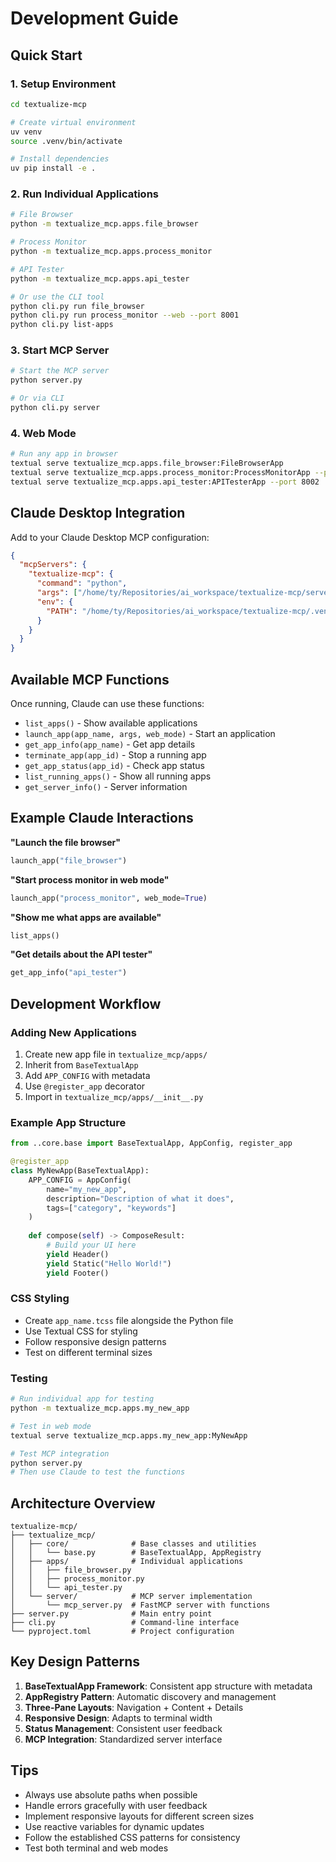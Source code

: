 # Development Guide

## Quick Start

### 1. Setup Environment

```bash
cd textualize-mcp

# Create virtual environment
uv venv
source .venv/bin/activate

# Install dependencies
uv pip install -e .
```

### 2. Run Individual Applications

```bash
# File Browser
python -m textualize_mcp.apps.file_browser

# Process Monitor  
python -m textualize_mcp.apps.process_monitor

# API Tester
python -m textualize_mcp.apps.api_tester

# Or use the CLI tool
python cli.py run file_browser
python cli.py run process_monitor --web --port 8001
python cli.py list-apps
```

### 3. Start MCP Server

```bash
# Start the MCP server
python server.py

# Or via CLI
python cli.py server
```

### 4. Web Mode

```bash
# Run any app in browser
textual serve textualize_mcp.apps.file_browser:FileBrowserApp
textual serve textualize_mcp.apps.process_monitor:ProcessMonitorApp --port 8001
textual serve textualize_mcp.apps.api_tester:APITesterApp --port 8002
```

## Claude Desktop Integration

Add to your Claude Desktop MCP configuration:

```json
{
  "mcpServers": {
    "textualize-mcp": {
      "command": "python",
      "args": ["/home/ty/Repositories/ai_workspace/textualize-mcp/server.py"],
      "env": {
        "PATH": "/home/ty/Repositories/ai_workspace/textualize-mcp/.venv/bin:/usr/bin:/bin"
      }
    }
  }
}
```

## Available MCP Functions

Once running, Claude can use these functions:

- `list_apps()` - Show available applications
- `launch_app(app_name, args, web_mode)` - Start an application
- `get_app_info(app_name)` - Get app details
- `terminate_app(app_id)` - Stop a running app
- `get_app_status(app_id)` - Check app status
- `list_running_apps()` - Show all running apps
- `get_server_info()` - Server information

## Example Claude Interactions

**"Launch the file browser"**
```python
launch_app("file_browser")
```

**"Start process monitor in web mode"**
```python
launch_app("process_monitor", web_mode=True)
```

**"Show me what apps are available"**
```python
list_apps()
```

**"Get details about the API tester"**
```python
get_app_info("api_tester")
```

## Development Workflow

### Adding New Applications

1. Create new app file in `textualize_mcp/apps/`
2. Inherit from `BaseTextualApp`
3. Add `APP_CONFIG` with metadata
4. Use `@register_app` decorator
5. Import in `textualize_mcp/apps/__init__.py`

### Example App Structure

```python
from ..core.base import BaseTextualApp, AppConfig, register_app

@register_app
class MyNewApp(BaseTextualApp):
    APP_CONFIG = AppConfig(
        name="my_new_app",
        description="Description of what it does",
        tags=["category", "keywords"]
    )
    
    def compose(self) -> ComposeResult:
        # Build your UI here
        yield Header()
        yield Static("Hello World!")
        yield Footer()
```

### CSS Styling

- Create `app_name.tcss` file alongside the Python file
- Use Textual CSS for styling
- Follow responsive design patterns
- Test on different terminal sizes

### Testing

```bash
# Run individual app for testing
python -m textualize_mcp.apps.my_new_app

# Test in web mode
textual serve textualize_mcp.apps.my_new_app:MyNewApp

# Test MCP integration
python server.py
# Then use Claude to test the functions
```

## Architecture Overview

```
textualize-mcp/
├── textualize_mcp/
│   ├── core/              # Base classes and utilities
│   │   └── base.py        # BaseTextualApp, AppRegistry
│   ├── apps/              # Individual applications
│   │   ├── file_browser.py
│   │   ├── process_monitor.py
│   │   └── api_tester.py
│   └── server/            # MCP server implementation
│       └── mcp_server.py  # FastMCP server with functions
├── server.py              # Main entry point
├── cli.py                 # Command-line interface
└── pyproject.toml         # Project configuration
```

## Key Design Patterns

1. **BaseTextualApp Framework**: Consistent app structure with metadata
2. **AppRegistry Pattern**: Automatic discovery and management
3. **Three-Pane Layouts**: Navigation + Content + Details
4. **Responsive Design**: Adapts to terminal width
5. **Status Management**: Consistent user feedback
6. **MCP Integration**: Standardized server interface

## Tips

- Always use absolute paths when possible
- Handle errors gracefully with user feedback
- Implement responsive layouts for different screen sizes
- Use reactive variables for dynamic updates
- Follow the established CSS patterns for consistency
- Test both terminal and web modes
